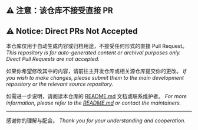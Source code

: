 ## ⚠️ 注意：该仓库不接受直接 PR

## ⚠️ Notice: Direct PRs Not Accepted

本仓库仅用于自动生成内容或归档用途，不接受任何形式的直接 Pull Request。
*This repository is for auto-generated content or archival purposes only. Direct
Pull Requests are not accepted.*

如果你希望修改其中的内容，请前往主开发仓库或相关源仓库提交你的更改。
*If you wish to make changes, please submit them to the main development
repository or the relevant source repository.*

如需进一步说明，请阅读本仓库的 [README.md](https://github.com/ArcesTeam/infra-maven/blob/main/README.md)
文档或联系维护者。
*For more information, please refer to
the [README.md](https://github.com/ArcesTeam/infra-maven/blob/main/README.md)
or contact the maintainers.*

---

感谢你的理解与配合。
*Thank you for your understanding and cooperation.*

